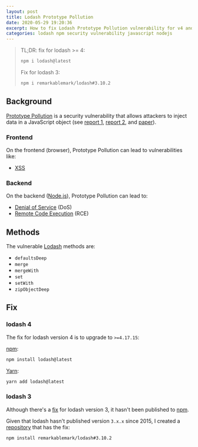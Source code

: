 ```yaml
---
layout: post
title: Lodash Prototype Pollution
date: 2020-05-29 19:20:36
excerpt: How to fix Lodash Prototype Pollution vulnerability for v4 and v3.
categories: lodash npm security vulnerability javascript nodejs
---
```


<!--email_off-->

> TL;DR: fix for lodash >= 4:
>
> ```sh
> npm i lodash@latest
> ```
>
> Fix for lodash 3:
>
> ```sh
> npm i remarkablemark/lodash#3.10.2
> ```

## Background

[Prototype Pollution](https://codeburst.io/what-is-prototype-pollution-49482fc4b638) is a security vulnerability that allows attackers to inject data in a JavaScript object (see [report 1](https://snyk.io/vuln/SNYK-JS-LODASH-73638), [report 2](https://snyk.io/vuln/SNYK-JS-LODASH-450202), and [paper](https://github.com/HoLyVieR/prototype-pollution-nsec18/blob/master/paper/JavaScript_prototype_pollution_attack_in_NodeJS.pdf)).

### Frontend

On the frontend (browser), Prototype Pollution can lead to vulnerabilities like:

- [XSS](https://security.stackexchange.com/questions/215651/is-prototype-pollution-only-exploitable-on-the-back-end#answer-218340)

### Backend

On the backend ([Node.js](https://nodejs.org/en/)), Prototype Pollution can lead to:

- [Denial of Service](https://en.wikipedia.org/wiki/Denial-of-service_attack) (DoS)
- [Remote Code Execution](https://en.wikipedia.org/wiki/Arbitrary_code_execution) (RCE)

## Methods

The vulnerable [Lodash](https://lodash.com/) methods are:

- `defaultsDeep`
- `merge`
- `mergeWith`
- `set`
- `setWith`
- `zipObjectDeep`

## Fix

### lodash 4

The fix for lodash version 4 is to upgrade to `>=4.17.15`:

[npm](https://www.npmjs.com/package/lodash):

```sh
npm install lodash@latest
```

[Yarn](https://classic.yarnpkg.com/en/package/lodash):

```sh
yarn add lodash@latest
```

### lodash 3

Although there's a [fix](https://github.com/lodash/lodash/pull/4627) for lodash version 3, it hasn't been published to [npm](https://www.npmjs.com/package/lodash).

Given that lodash hasn't published version `3.x.x` since 2015, I created a [repository](https://github.com/remarkablemark/lodash) that has the fix:

```sh
npm install remarkablemark/lodash#3.10.2
```

<!--/email_off-->
